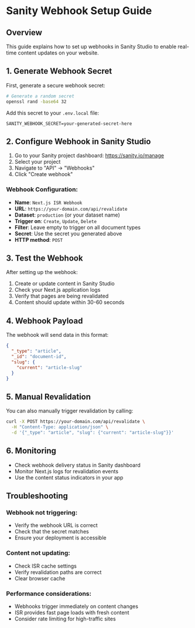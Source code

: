 # Sanity Webhook Setup Guide

## Overview
This guide explains how to set up webhooks in Sanity Studio to enable real-time content updates on your website.

## 1. Generate Webhook Secret

First, generate a secure webhook secret:

```bash
# Generate a random secret
openssl rand -base64 32
```

Add this secret to your `.env.local` file:
```
SANITY_WEBHOOK_SECRET=your-generated-secret-here
```

## 2. Configure Webhook in Sanity Studio

1. Go to your Sanity project dashboard: https://sanity.io/manage
2. Select your project
3. Navigate to "API" → "Webhooks"
4. Click "Create webhook"

### Webhook Configuration:
- **Name**: `Next.js ISR Webhook`
- **URL**: `https://your-domain.com/api/revalidate`
- **Dataset**: `production` (or your dataset name)
- **Trigger on**: `Create`, `Update`, `Delete`
- **Filter**: Leave empty to trigger on all document types
- **Secret**: Use the secret you generated above
- **HTTP method**: `POST`

## 3. Test the Webhook

After setting up the webhook:

1. Create or update content in Sanity Studio
2. Check your Next.js application logs
3. Verify that pages are being revalidated
4. Content should update within 30-60 seconds

## 4. Webhook Payload

The webhook will send data in this format:
```json
{
  "_type": "article",
  "_id": "document-id",
  "slug": {
    "current": "article-slug"
  }
}
```

## 5. Manual Revalidation

You can also manually trigger revalidation by calling:
```bash
curl -X POST https://your-domain.com/api/revalidate \
  -H "Content-Type: application/json" \
  -d '{"_type": "article", "slug": {"current": "article-slug"}}'
```

## 6. Monitoring

- Check webhook delivery status in Sanity dashboard
- Monitor Next.js logs for revalidation events
- Use the content status indicators in your app

## Troubleshooting

### Webhook not triggering:
- Verify the webhook URL is correct
- Check that the secret matches
- Ensure your deployment is accessible

### Content not updating:
- Check ISR cache settings
- Verify revalidation paths are correct
- Clear browser cache

### Performance considerations:
- Webhooks trigger immediately on content changes
- ISR provides fast page loads with fresh content
- Consider rate limiting for high-traffic sites